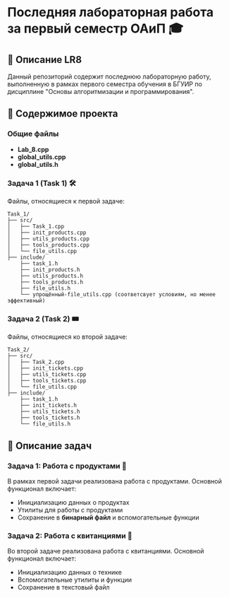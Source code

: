 # Последняя лабораторная работа за первый семестр ОАиП 🎓

## 📜 Описание LR8
Данный репозиторий содержит последнюю лабораторную работу, выполненную в рамках первого семестра обучения в БГУИР по дисциплине "Основы алгоритмизации и программирования".

## 📂 Содержимое проекта

### Общие файлы
- **Lab_8.cpp**
- **global_utils.cpp**
- **global_utils.h**

### Задача 1 (Task 1) 🛠️
Файлы, относящиеся к первой задаче:
```
Task_1/
├── src/
│   ├── Task_1.cpp
│   ├── init_products.cpp
│   ├── utils_products.cpp
│   ├── tools_products.cpp
│   └── file_utils.cpp
├── include/
    ├── task_1.h
    ├── init_products.h
    ├── utils_products.h
    ├── tools_products.h
    ├── file_utils.h
    └── упрощённый-file_utils.cpp (соответсвует условиям, но менее эффективный)
```

### Задача 2 (Task 2) 🎟️
Файлы, относящиеся ко второй задаче:
```
Task_2/
├── src/
│   ├── Task_2.cpp
│   ├── init_tickets.cpp
│   ├── utils_tickets.cpp
│   ├── tools_tickets.cpp
│   └── file_utils.cpp
├── include/
    ├── task_1.h
    ├── init_tickets.h
    ├── utils_tickets.h
    ├── tools_tickets.h
    └── file_utils.h
```

## 📝 Описание задач

### Задача 1: Работа с продуктами 🍎
В рамках первой задачи реализована работа с продуктами. Основной функционал включает:
- Инициализацию данных о продуктах
- Утилиты для работы с продуктами
- Cохранение в **бинарный файл** и вспомогательные функции

### Задача 2: Работа с квитанциями 🎫
Во второй задаче реализована работа с квитанциями. Основной функционал включает:
- Инициализацию данных о технике
- Вспомогательные утилиты и функции
- Сохранение в текстовый файл
